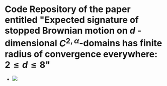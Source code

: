 #  Code Repository of the paper entitled "Expected signature of stopped Brownian motion on $d$ -dimensional $C^{2, \alpha}$-domains has finite radius of convergence everywhere: $2\leq d \leq 8$"

- <img src="https://latex.codecogs.com/gif.latex?O_t=\text { Onset event at time bin } t " /> 

